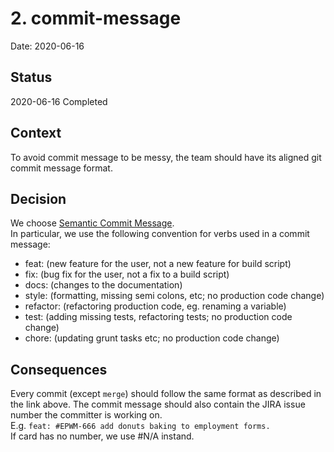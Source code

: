 # 2. commit-message

Date: 2020-06-16

## Status

2020-06-16 Completed

## Context

To avoid commit message to be messy, the team should have its aligned git commit message format.

## Decision

We choose [Semantic Commit Message](https://seesparkbox.com/foundry/semantic_commit_messages).  
In particular, we use the following convention for verbs used in a commit message:

- feat: (new feature for the user, not a new feature for build script)
- fix: (bug fix for the user, not a fix to a build script)
- docs: (changes to the documentation)
- style: (formatting, missing semi colons, etc; no production code change)
- refactor: (refactoring production code, eg. renaming a variable)
- test: (adding missing tests, refactoring tests; no production code change)
- chore: (updating grunt tasks etc; no production code change)

## Consequences

Every commit (except `merge`) should follow the same format as described in the link above. The commit message should also contain the JIRA issue number the committer is working on.  
E.g. `feat: #EPWM-666 add donuts baking to employment forms.`  
If card has no number, we use #N/A instand.
